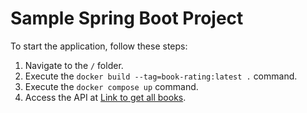 # Sample Spring Boot Project

To start the application, follow these steps:

1. Navigate to the `/` folder.
2. Execute the `docker build --tag=book-rating:latest .` command.
3. Execute the `docker compose up` command.
4. Access the API at [Link to get all books](http://localhost:8090/api/v1/book).